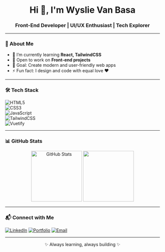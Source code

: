 <h1 align="center">Hi 👋, I'm Wyslie Van Basa </h1>
<h3 align="center">Front-End Developer | UI/UX Enthusiast | Tech Explorer</h3>

---

### 🚀 About Me  
- 🌱 I’m currently learning **React, TailwindCSS**  
- 💼 Open to work on **Front-end projects**  
- 🎯 Goal: Create modern and user-friendly web apps  
- ⚡ Fun fact: I design and code with equal love ❤️

---

### 🛠 Tech Stack  
![HTML5](https://img.shields.io/badge/HTML5-E34F26?style=for-the-badge&logo=html5&logoColor=white)  
![CSS3](https://img.shields.io/badge/CSS3-1572B6?style=for-the-badge&logo=css3&logoColor=white)  
![JavaScript](https://img.shields.io/badge/JavaScript-F7DF1E?style=for-the-badge&logo=javascript&logoColor=black)  
![TailwindCSS](https://img.shields.io/badge/TailwindCSS-38B2AC?style=for-the-badge&logo=tailwind-css&logoColor=white)  
![Vuetify](https://img.shields.io/badge/Vuetify-1867C0?style=for-the-badge&logo=vuetify&logoColor=white)  

---

### 📊 GitHub Stats  
<p align="center">
  <img src="https://github-readme-stats.vercel.app/api?username=YOURUSERNAME&show_icons=true&theme=radical" alt="GitHub Stats" height="165"/>
  <img src="https://github-readme-stats.vercel.app/api/top-langs/?username=YOURUSERNAME&layout=compact&theme=radical" height="165"/>
</p>

---

### 📬 Connect with Me  
[![LinkedIn](https://img.shields.io/badge/LinkedIn-0A66C2?style=for-the-badge&logo=linkedin&logoColor=white)](YOUR_LINKEDIN)
[![Portfolio](https://img.shields.io/badge/Portfolio-000?style=for-the-badge&logo=firefox&logoColor=white)](YOUR_PORTFOLIO_LINK)
[![Email](https://img.shields.io/badge/Email-D14836?style=for-the-badge&logo=gmail&logoColor=white)](mailto:YOUR_EMAIL)

---

<p align="center">✨ Always learning, always building ✨</p>
